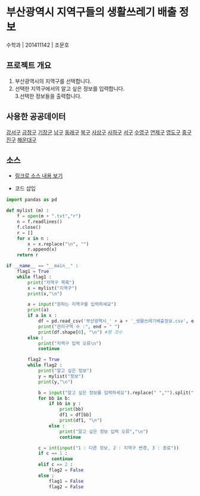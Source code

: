 # 부산광역시 지역구들의 생활쓰레기 배출 정보

수학과 | 201411142 | 조문호 


## 프로젝트 개요
1. 부산광역시의 지역구를 선택합니다.
2. 선택한 지역구에서의 알고 싶은 정보를 입력합니다.                              
3.선택한 정보들을 출력합니다.

## 사용한 공공데이터 
[강서구](https://github.com/munhooooooo/python2019/blob/master/%EB%B6%80%EC%82%B0%EA%B4%91%EC%97%AD%EC%8B%9C_%EA%B0%95%EC%84%9C%EA%B5%AC_%EC%83%9D%ED%99%9C%EC%93%B0%EB%A0%88%EA%B8%B0%EB%B0%B0%EC%B6%9C%EC%A0%95%EB%B3%B4.csv)
[금정구](https://github.com/munhooooooo/python2019/blob/master/%EB%B6%80%EC%82%B0%EA%B4%91%EC%97%AD%EC%8B%9C_%EA%B8%88%EC%A0%95%EA%B5%AC_%EC%83%9D%ED%99%9C%EC%93%B0%EB%A0%88%EA%B8%B0%EB%B0%B0%EC%B6%9C%EC%A0%95%EB%B3%B4.csv)
[기장군](https://github.com/munhooooooo/python2019/blob/master/%EB%B6%80%EC%82%B0%EA%B4%91%EC%97%AD%EC%8B%9C_%EA%B8%B0%EC%9E%A5%EA%B5%B0_%EC%83%9D%ED%99%9C%EC%93%B0%EB%A0%88%EA%B8%B0%EB%B0%B0%EC%B6%9C%EC%A0%95%EB%B3%B4.csv)
[남구](https://github.com/munhooooooo/python2019/blob/master/%EB%B6%80%EC%82%B0%EA%B4%91%EC%97%AD%EC%8B%9C_%EB%82%A8%EA%B5%AC_%EC%83%9D%ED%99%9C%EC%93%B0%EB%A0%88%EA%B8%B0%EB%B0%B0%EC%B6%9C%EC%A0%95%EB%B3%B4.csv)
[동래구](https://github.com/munhooooooo/python2019/blob/master/%EB%B6%80%EC%82%B0%EA%B4%91%EC%97%AD%EC%8B%9C_%EB%8F%99%EB%9E%98%EA%B5%AC_%EC%83%9D%ED%99%9C%EC%93%B0%EB%A0%88%EA%B8%B0%EB%B0%B0%EC%B6%9C%EC%A0%95%EB%B3%B4.csv)
[북구](https://github.com/munhooooooo/python2019/blob/master/%EB%B6%80%EC%82%B0%EA%B4%91%EC%97%AD%EC%8B%9C_%EB%B6%81%EA%B5%AC_%EC%83%9D%ED%99%9C%EC%93%B0%EB%A0%88%EA%B8%B0%EB%B0%B0%EC%B6%9C%EC%A0%95%EB%B3%B4.csv)
[사상구](https://github.com/munhooooooo/python2019/blob/master/%EB%B6%80%EC%82%B0%EA%B4%91%EC%97%AD%EC%8B%9C_%EC%82%AC%EC%83%81%EA%B5%AC_%EC%83%9D%ED%99%9C%EC%93%B0%EB%A0%88%EA%B8%B0%EB%B0%B0%EC%B6%9C%EC%A0%95%EB%B3%B4.csv)
[사하구](https://github.com/munhooooooo/python2019/blob/master/%EB%B6%80%EC%82%B0%EA%B4%91%EC%97%AD%EC%8B%9C_%EC%82%AC%ED%95%98%EA%B5%AC_%EC%83%9D%ED%99%9C%EC%93%B0%EB%A0%88%EA%B8%B0%EB%B0%B0%EC%B6%9C%EC%A0%95%EB%B3%B4.csv)
[서구](https://github.com/munhooooooo/python2019/blob/master/%EB%B6%80%EC%82%B0%EA%B4%91%EC%97%AD%EC%8B%9C_%EC%84%9C%EA%B5%AC_%EC%83%9D%ED%99%9C%EC%93%B0%EB%A0%88%EA%B8%B0%EB%B0%B0%EC%B6%9C%EC%A0%95%EB%B3%B4.csv)
[수영구](https://github.com/munhooooooo/python2019/blob/master/%EB%B6%80%EC%82%B0%EA%B4%91%EC%97%AD%EC%8B%9C_%EC%88%98%EC%98%81%EA%B5%AC_%EC%83%9D%ED%99%9C%EC%93%B0%EB%A0%88%EA%B8%B0%EB%B0%B0%EC%B6%9C%EC%A0%95%EB%B3%B4.csv)
[연제구](https://github.com/munhooooooo/python2019/blob/master/%EB%B6%80%EC%82%B0%EA%B4%91%EC%97%AD%EC%8B%9C_%EC%97%B0%EC%A0%9C%EA%B5%AC_%EC%83%9D%ED%99%9C%EC%93%B0%EB%A0%88%EA%B8%B0%EB%B0%B0%EC%B6%9C%EC%A0%95%EB%B3%B4.csv)
[영도구](https://github.com/munhooooooo/python2019/blob/master/%EB%B6%80%EC%82%B0%EA%B4%91%EC%97%AD%EC%8B%9C_%EC%98%81%EB%8F%84%EA%B5%AC_%EC%83%9D%ED%99%9C%EC%93%B0%EB%A0%88%EA%B8%B0%EB%B0%B0%EC%B6%9C%EC%A0%95%EB%B3%B4.csv)
[중구](https://github.com/munhooooooo/python2019/blob/master/%EB%B6%80%EC%82%B0%EA%B4%91%EC%97%AD%EC%8B%9C_%EC%A4%91%EA%B5%AC_%EC%83%9D%ED%99%9C%EC%93%B0%EB%A0%88%EA%B8%B0%EB%B0%B0%EC%B6%9C%EC%A0%95%EB%B3%B4.csv)
[진구](https://github.com/munhooooooo/python2019/blob/master/%EB%B6%80%EC%82%B0%EA%B4%91%EC%97%AD%EC%8B%9C_%EC%A7%84%EA%B5%AC_%EC%83%9D%ED%99%9C%EC%93%B0%EB%A0%88%EA%B8%B0%EB%B0%B0%EC%B6%9C%EC%A0%95%EB%B3%B4.csv)
[해운대구](https://github.com/munhooooooo/python2019/blob/master/%EB%B6%80%EC%82%B0%EA%B4%91%EC%97%AD%EC%8B%9C_%ED%95%B4%EC%9A%B4%EB%8C%80%EA%B5%AC_%EC%83%9D%ED%99%9C%EC%93%B0%EB%A0%88%EA%B8%B0%EB%B0%B0%EC%B6%9C%EC%A0%95%EB%B3%B4.csv)


## 소스
* [링크로 소스 내용 보기](https://github.com/munhooooooo/python2019/blob/master/test.py) 

* 코드 삽입
~~~python
import pandas as pd

def mylist (m) :
    f = open(m + ".txt","r")
    n = f.readlines()
    f.close()
    r = []
    for x in n :
        x = x.replace("\n", "")
        r.append(x)
    return r

if __name__ == "__main__" :
    flag1 = True
    while flag1 :
        print("지역구 목록")
        x = mylist("지역구")
        print(x,"\n")

        a = input("원하는 지역구를 입력하세요")
        print(a)
        if a in x :
            df = pd.read_csv('부산광역시_' + a + '_생활쓰레기배출정보.csv', engine = 'python')
            print("관리구역 수 :", end = " ")
            print(df.shape[0], "\n") #행 갯수
        else :
            print("지역구 입력 오류\n")
            continue

        flag2 = True
        while flag2 :
            print("알고 싶은 정보")
            y = mylist("정보")
            print(y,"\n")

            b = input("알고 싶은 정보를 입력하세요").replace(" ","").split(",")
            for bb in b:
                if bb in y :
                    print(bb)
                    df1 = df[bb]
                    print(df1, "\n")
                else :
                    print("알고 싶은 정보 입력 오류","\n")
                    continue

            c = int(input("1 : 다른 정보, 2 : 지역구 변경, 3 : 종료"))
            if c == 1 :
                 continue
            elif c == 2 :
                flag2 = False
            else :
                flag1 = False
                flag2 = False
~~~
